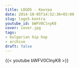 ```yaml
---
title: LOGO5 - Контра
date: 2014-10-05T14:52:36+03:00
slug: logo5-kontra
youtube_id: bWFV0ClnyK8
cover: cover.jpg
tags:
- bulgarian hip hop
- archive
draft: false
---
```


{{< youtube bWFV0ClnyK8 >}}
